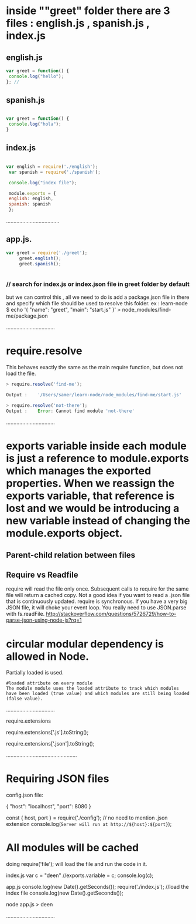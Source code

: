 

# inside ""greet" folder there are 3 files : english.js , spanish.js , index.js

   ## english.js 
   
 ```javascript
var greet = function() {
  console.log("hello");
}; //

```
      
  
 ## spanish.js
   
   ```javascript
   
var greet = function() {
	console.log("hola");
}

```



   ## index.js
   
   ```javascript
   
   var english = require('./english');
    var spanish = require('./spanish');

    console.log("index file");

    module.exports = {
	english: english,
	spanish: spanish	
    };

```
     
....................................

## app.js.

```javascript
var greet = require('./greet'); 
     greet.english();
     greet.spanish();
     
```
     

### // search for index.js or index.json file in greet folder by default 
but we can control this , all we need to do is add a package.json file in there and specify which file should be used to resolve this folder.
ex : learn-node $ echo '{ "name": "greet", "main": "start.js" }' > node_modules/find-me/package.json

.................................

# require.resolve

This behaves exactly the same as the main require function, but does not load the file.

```javascript
> require.resolve('find-me');
		
Output :	'/Users/samer/learn-node/node_modules/find-me/start.js'

> require.resolve('not-there');
Output :	Error: Cannot find module 'not-there'

```

.................................


# exports variable inside each module is just a reference to module.exports which manages the exported properties. When we reassign the exports variable, that reference is lost and we would be introducing a new variable instead of changing the module.exports object.
## Parent-child relation between files

## Require vs Readfile
require will read the file only once. Subsequent calls to require for the same file will return a cached copy. Not a good idea if you want to read a .json file that is continuously updated.
require is synchronous. If you have a very big JSON file, it will choke your event loop. You really need to use JSON.parse with fs.readFile.
http://stackoverflow.com/questions/5726729/how-to-parse-json-using-node-js?rq=1


 # circular modular dependency is allowed in Node.
 Partially loaded is used.
 
   	#loaded attribute on every module
	The module module uses the loaded attribute to track which modules have been loaded (true value) and which modules are still being loaded (false value).

.................................

require.extensions 

require.extensions['.js'].toString();

require.extensions['.json'].toString();




................................................
# Requiring JSON files

config.json file:

{
  "host": "localhost",
  "port": 8080
}


const { host, port } = require('./config');  // no need to mention .json extension
console.log(`Server will run at http://${host}:${port}`);


 
     
 # All modules will be cached
 doing require('file'); will load the file and run the code in it.
 

index.js
	var c = "deen"
	//exports.variable = c;
	console.log(c);

app.js
	console.log(new Date().getSeconds());
	require('./index.js');  //load the index file
	console.log(new Date().getSeconds());

node app.js > deen 





.................................
